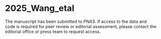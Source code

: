 # 2025_Wang_etal

The manuscript has been submitted to *PNAS*. If access to the data and code is required for peer review or editorial assessment, please contact the editorial office or press team to request access.
